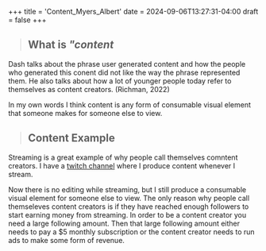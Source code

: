 +++
title = 'Content_Myers_Albert'
date = 2024-09-06T13:27:31-04:00
draft = false
+++
> ## **What is** *"content*
Dash talks about the phrase user generated content and how the people who generated this conent did not like the way the phrase represented them. He also talks about how a lot of younger people today refer to themselves as content creators. (Richman, 2022)

In my own words I think content is any form of consumable visual element that someone makes for someone else to view. 

>## **Content Example**

Streaming is a great example of why people call themselves comntent creators. I have a [twitch channel](https://www.twitch.tv/xirrelevxnt) where I produce content whenever I stream. 

Now there is no editing while streaming, but I still produce a consumable visual element for someone else to view. The only reason why people call themseleves content creators is if they have reached enough followers to start earning money from streaming. In order to be a content creator you need a large following amount. Then that large following  amount either needs to pay a $5 monthly subscription or the content creator needs to run ads to make some form of revenue.